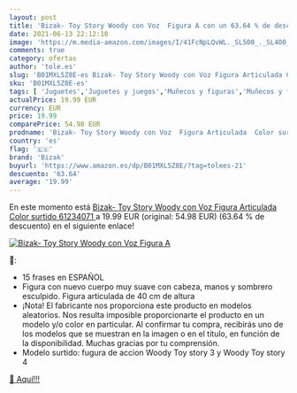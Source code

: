 ```yaml
---
layout: post
title: 'Bizak- Toy Story Woody con Voz  Figura A con un 63.64 % de descuento'
date: 2021-06-13 22:12:10
image: 'https://m.media-amazon.com/images/I/41FcNpLQvWL._SL500_._SL400_.jpg'
comments: true
category: ofertas
author: 'tole.es'
slug: 'B01MXL5Z8E-es Bizak- Toy Story Woody con Voz Figura Articulada Color...'
sku: 'B01MXL5Z8E-es'
tags: [ 'Juguetes','Juguetes y juegos','Muñecos y figuras','Muñecos y figuras de acción','bizak','bizak-', ]
actualPrice: 19.99 EUR
currency: EUR
price: 19.99
comparePrice: 54.98 EUR
prodname: 'Bizak- Toy Story Woody con Voz  Figura Articulada  Color surtido  61234071 '
country: 'es'
flag: '🇪🇸'
brand: 'Bizak'
buyurl: 'https://www.amazon.es/dp/B01MXL5Z8E/?tag=tolees-21'
descuento: '63.64'
average: '19.99'
---
```


En este momento está [Bizak- Toy Story Woody con Voz  Figura Articulada  Color surtido  61234071 ](https://www.amazon.es/dp/B01MXL5Z8E/?tag=tolees-21) a 19.99 EUR (original: 54.98 EUR) (63.64 %  de descuento) en el siguiente enlace!

[![Bizak- Toy Story Woody con Voz  Figura A](https://m.media-amazon.com/images/I/41FcNpLQvWL._SL500_._SL400_.jpg)](https://www.amazon.es/dp/B01MXL5Z8E/?tag=tolees-21)

🔎:

- 15 frases en ESPAÑOL
- Figura con nuevo cuerpo muy suave con cabeza, manos y sombrero esculpido. Figura articulada de 40 cm de altura
- ¡Nota! El fabricante nos proporciona este producto en modelos aleatorios. Nos resulta imposible proporcionarte el producto en un modelo y/o color en particular. Al confirmar tu compra, recibirás uno de los modelos que se muestran en la imagen o en el título, en función de la disponibilidad. Muchas gracias por tu comprensión.
- Modelo surtido: fugura de accion Woody Toy story 3 y Woody Toy story 4

[🛒 Aquí!!!](https://www.amazon.es/dp/B01MXL5Z8E/?tag=tolees-21)
